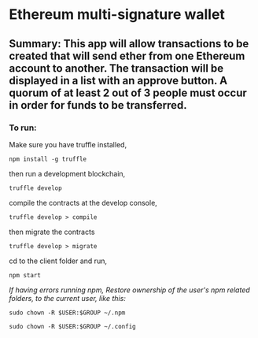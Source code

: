 # Ethereum multi-signature wallet

## Summary: This app will allow transactions to be created that will send ether from one Ethereum account to another. The transaction will be displayed in a list with an approve button. A quorum of at least 2 out of 3 people must occur in order for funds to be transferred.


### To run:

Make sure you have truffle installed, 

  `npm install -g truffle`

then run a development blockchain,

  `truffle develop`

compile the contracts at the develop console,

  `truffle develop > compile`

then migrate the contracts

  `truffle develop > migrate`

cd to the client folder and run,

  `npm start`







_If having errors running npm, 
Restore ownership of the user's npm related folders, to the current user, like this:_


  `sudo chown -R $USER:$GROUP ~/.npm`

  `sudo chown -R $USER:$GROUP ~/.config`

